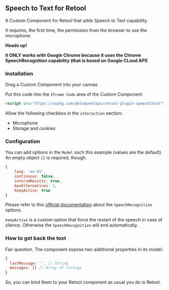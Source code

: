## Speech to Text for Retool

A Custom Component for Retool that adds Speech to Text capability.

It requires, the first time, the permission from the browser to use the microphone.

**Heads up!**

**It ONLY works with Google Chrome because it uses the Chrome SpeechRecognition capability (that is based on Google CLoud API)**

### Installation

Drag a Custom Component into your canvas.

Put this code into the `IFrame Code` area of the Custom Component:

```html
<script src="https://unpkg.com/@eloquentops/retool-plugin-speech2text"></script>
```

Allow the following checkbox in the `interaction` section:
- Microphone
- Storage and cookies


### Configuration

You can add options in the `Model` such this example (values are the default). 
An empty object `{}` is required, though.

```js
{
    lang: 'en-US',
    continuous: false,
    interimResults: true,
    maxAlternatives: 1,
    keepActive: true
}
```

Please refer to this [official documentation](https://developer.mozilla.org/en-US/docs/Web/API/SpeechRecognition) about the `SpeechRecognition` options.

`keepActive` is a custom option that force the restart of the speech in case of silence. Otherwise the `SpeechRecognition` will end automatically.

### How to get back the text

Fair question. The component expose two additional properties in its model:

```js
{
  lastMessage: '', // String
  messages: [] // Array of strings
}
```

So, you can bind them to your Retool component as usual you do in Retool.
